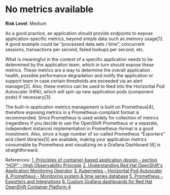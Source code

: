 # No metrics available

**Risk Level**: Medium

As a good practice, an application should provide endpoints to expose
application-specific metrics, beyond simple data such as memory usage[1].
A good example could be “processed data sets / time”, concurrent sessions,
transactions per second, failed lookups per second, etc.

What is meaningful in the context of a specific application needs to be
determined by the application team, which in turn should expose these metrics.
These metrics are a way to determine the overall application health, possible
performance degradation and notify the application or support team in case
certain thresholds are exceeded via an alert manager[2]. Also, these metrics
can be used to feed into the Horizontal Pod Autoscaler (HPA), which will
spin up new application pods (component pods) if necessary[3].

The built-in application metrics management is built on Prometheus[4],
therefore exposing metrics in a Prometheus-compliant format is recommended.
Since Prometheus is used widely for collection of metrics (regardless if
you decide to use the OpenShift Prometheus or a separate, independent instance)
implementation in Prometheus-format is a good investment. Also, since a
huge number of so-called Prometheus “Exporters” and client libraries[5]
are available, making your application metrics consumable by Prometheus
and visualizing on a Grafana Dashboard [6] is straightforward.

References:
[1. Principles of container-based application design - section “HOP” - High Observability Principle](https://www.redhat.com/en/resources/cloud-native-container-design-whitepaper)
[2. Understanding Red Hat OpenShift's Application Monitoring Operator](https://developers.redhat.com/blog/2019/09/10/understanding-red-hat-openshifts-application-monitoring-operator)
[3. Kubernetes - Horizontal Pod Autoscaler](https://kubernetes.io/docs/tasks/run-application/horizontal-pod-autoscale/)
[4. Prometheus - Monitoring system & time series database](https://prometheus.io/docs/instrumenting/exporters/)
[5. Prometheus - Exporters and Integrations](https://prometheus.io/docs/instrumenting/exporters/)
[6. Custom Grafana dashboards for Red Hat OpenShift Container Platform 4](https://www.redhat.com/en/blog/custom-grafana-dashboards-red-hat-openshift-container-platform-4)
